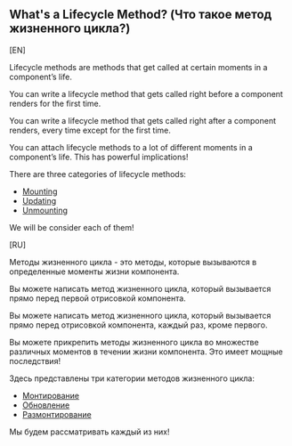## What's a Lifecycle Method? (Что такое метод жизненного цикла?)

[EN]

Lifecycle methods are methods that get called at certain moments in a component’s life.

You can write a lifecycle method that gets called right before a component renders for the first time.

You can write a lifecycle method that gets called right after a component renders, every time except for the first time.

You can attach lifecycle methods to a lot of different moments in a component’s life. This has powerful implications!


There are three categories of lifecycle methods: 
* [Mounting](types/mounting/MountingLifecycleMethods.md)
* [Updating](types/updating/UpdatingLifecycleMethods.md)
* [Unmounting](types/unmounting/UnmountingLifecycleMethods.md)

We will be consider each of them! 

[RU]

Методы жизненного цикла - это методы, которые вызываются в определенные моменты жизни компонента.

Вы можете написать метод жизненного цикла, который вызывается прямо перед первой отрисовкой компонента.

Вы можете написать метод жизненного цикла, который вызывается прямо перед отрисовкой компонента, каждый раз, кроме первого.

Вы можете прикрепить методы жизненного цикла во множестве различных моментов в течении жизни компонента. Это имеет мощные последствия!

Здесь представлены три категории методов жизненного цикла: 
* [Монтирование](types/mounting/MountingLifecycleMethods.md)
* [Обновление](types/updating/UpdatingLifecycleMethods.md)
* [Размонтирование](types/unmounting/UnmountingLifecycleMethods.md)

Мы будем рассматривать каждый из них!